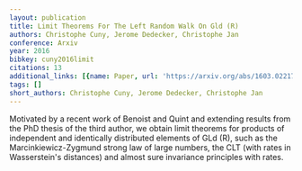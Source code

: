 ```yaml
---
layout: publication
title: Limit Theorems For The Left Random Walk On Gld (R)
authors: Christophe Cuny, Jerome Dedecker, Christophe Jan
conference: Arxiv
year: 2016
bibkey: cuny2016limit
citations: 13
additional_links: [{name: Paper, url: 'https://arxiv.org/abs/1603.02217'}]
tags: []
short_authors: Christophe Cuny, Jerome Dedecker, Christophe Jan
---
```

Motivated by a recent work of Benoist and Quint and extending results from
the PhD thesis of the third author, we obtain limit theorems for products of
independent and identically distributed elements of GLd (R), such as the
Marcinkiewicz-Zygmund strong law of large numbers, the CLT (with rates in
Wasserstein's distances) and almost sure invariance principles with rates.